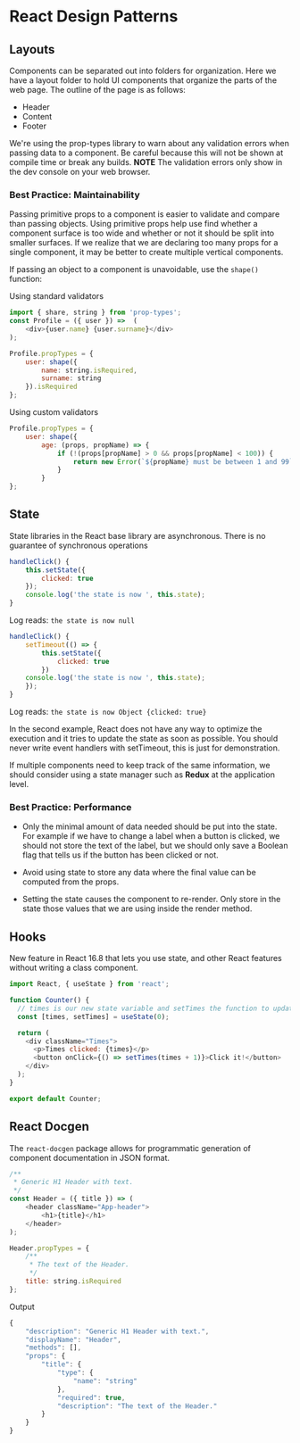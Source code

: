 # React Design Patterns

## Layouts

Components can be separated out into folders for organization.  Here we have a layout folder to hold UI components that organize the parts of the web page.  The outline of the page is as follows:

- Header
- Content
- Footer

We're using the prop-types library to warn about any validation errors when passing data to a component.  Be careful because this will not be shown at compile time or break any builds.  **NOTE** The validation errors only show in the dev console on your web browser.

### Best Practice: Maintainability

Passing primitive props to a component is easier to validate and compare than passing objects.  Using primitive props help use find whether a component surface is too wide and whether or not it should be split into smaller surfaces.  If we realize that we are declaring too many props for a single component, it may be better to create multiple vertical components.

If passing an object to a component is unavoidable, use the `shape()` function:

Using standard validators

```javascript
import { share, string } from 'prop-types';
const Profile = ({ user }) =>  (
    <div>{user.name} {user.surname}</div>
);

Profile.propTypes = {
    user: shape({
        name: string.isRequired,
        surname: string
    }).isRequired
};
```

Using custom validators

```javascript
Profile.propTypes = {
    user: shape({
        age: (props, propName) => {
            if (!(props[propName] > 0 && props[propName] < 100)) {
                return new Error(`${propName} must be between 1 and 99`);
            }
        }
};
```

## State

State libraries in the React base library are asynchronous.  There is no guarantee of synchronous operations

```javascript
handleClick() {
    this.setState({
        clicked: true
    });
    console.log('the state is now ', this.state);
}
```

Log reads: `the state is now null`

```javascript
handleClick() {
    setTimeout(() => {
        this.setState({
            clicked: true
        })
    console.log('the state is now ', this.state);
    });
}
```

Log reads: `the state is now Object {clicked: true}`

In the second example, React does not have any way to optimize the execution and it tries to update the state as soon as possible.
You should never write event handlers with setTimeout, this is just for demonstration.

If multiple components need to keep track of the same information, we should consider using a state manager such as **Redux** at the application level.

### Best Practice: Performance

- Only the minimal amount of data needed should be put into the state.  For example if we have to change a label when a button is clicked, we should not store the text of the label, but we should only save a Boolean flag that tells us if the button has been clicked or not.  

- Avoid using state to store any data where the final value can be computed from the props.

- Setting the state causes the component to re-render.  Only store in the state those values that we are using inside the render method.  

## Hooks

New feature in React 16.8 that lets you use state, and other React features without writing a class component.  

```javascript
import React, { useState } from 'react';

function Counter() {
  // times is our new state variable and setTimes the function to update that state.
  const [times, setTimes] = useState(0);

  return (
    <div className="Times">
      <p>Times clicked: {times}</p>
      <button onClick={() => setTimes(times + 1)}>Click it!</button>
    </div>
  );
}

export default Counter;
```

## React Docgen

The `react-docgen` package allows for programmatic generation of component documentation in JSON format.

```javascript
/**
 * Generic H1 Header with text.
 */
const Header = ({ title }) => (
    <header className="App-header">
        <h1>{title}</h1>
    </header>
);

Header.propTypes = {
    /**
     * The text of the Header.
     */
    title: string.isRequired
};
```

Output

```javascript
{
    "description": "Generic H1 Header with text.",
    "displayName": "Header",
    "methods": [],
    "props": {
        "title": {
            "type": {
                "name": "string"
            },
            "required": true,
            "description": "The text of the Header."
        }
    }
}
```
